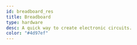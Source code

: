 ```yaml
---
id: breadboard_res
title: Breadboard
type: hardware
desc: A quick way to create electronic circuits.
color: "#4d97ef"
---
```

